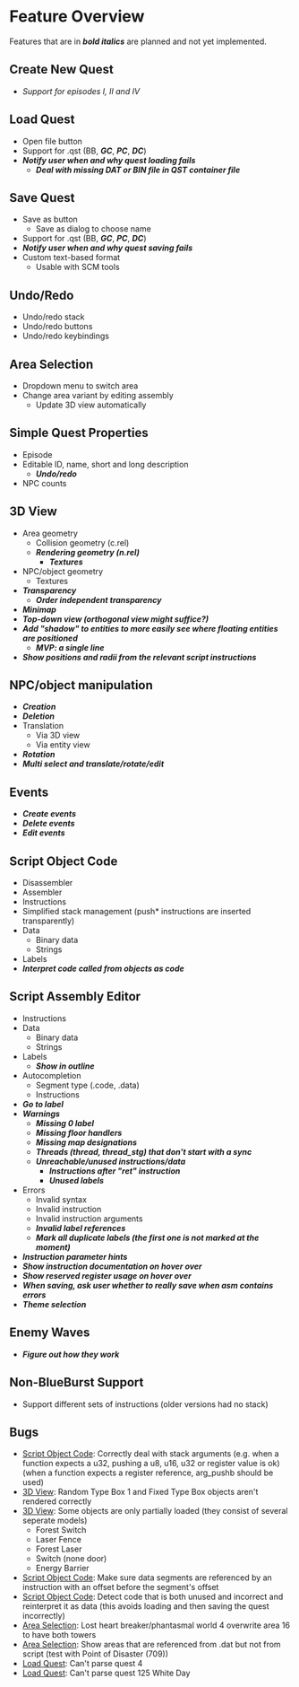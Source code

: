 # Feature Overview

Features that are in ***bold italics*** are planned and not yet implemented.

## Create New Quest

- *Support for episodes I, II and IV*

## Load Quest

- Open file button
- Support for .qst (BB, ***GC***, ***PC***, ***DC***)
- ***Notify user when and why quest loading fails***
    - ***Deal with missing DAT or BIN file in QST container file***

## Save Quest

- Save as button
    - Save as dialog to choose name
- Support for .qst (BB, ***GC***, ***PC***, ***DC***)
- ***Notify user when and why quest saving fails***
- Custom text-based format
    - Usable with SCM tools

## Undo/Redo

- Undo/redo stack
- Undo/redo buttons
- Undo/redo keybindings

## Area Selection

- Dropdown menu to switch area
- Change area variant by editing assembly
    - Update 3D view automatically

## Simple Quest Properties

- Episode
- Editable ID, name, short and long description
    - ***Undo/redo***
- NPC counts

## 3D View

- Area geometry
    - Collision geometry (c.rel)
    - ***Rendering geometry (n.rel)***
        - ***Textures***
- NPC/object geometry
    - Textures
- ***Transparency***
    - ***Order independent transparency***
- ***Minimap***
- ***Top-down view (orthogonal view might suffice?)***
- ***Add "shadow" to entities to more easily see where floating entities are positioned***
    - ***MVP: a single line***
- ***Show positions and radii from the relevant script instructions***

## NPC/object manipulation

- ***Creation***
- ***Deletion***
- Translation
    - Via 3D view
    - Via entity view
- ***Rotation***
- ***Multi select and translate/rotate/edit***

## Events

- ***Create events***
- ***Delete events***
- ***Edit events***

## Script Object Code

- Disassembler
- Assembler
- Instructions
- Simplified stack management (push* instructions are inserted transparently)
- Data
    - Binary data
    - Strings
- Labels
- ***Interpret code called from objects as code***

## Script Assembly Editor

- Instructions
- Data
    - Binary data
    - Strings
- Labels
    - ***Show in outline***
- Autocompletion
    - Segment type (.code, .data)
    - Instructions
- ***Go to label***
- ***Warnings***
    - ***Missing 0 label***
    - ***Missing floor handlers***
    - ***Missing map designations***
    - ***Threads (thread, thread_stg) that don't start with a sync***
    - ***Unreachable/unused instructions/data***
        - ***Instructions after "ret" instruction***
        - ***Unused labels***
- Errors
    - Invalid syntax
    - Invalid instruction
    - Invalid instruction arguments
    - ***Invalid label references***
    - ***Mark all duplicate labels (the first one is not marked at the moment)***
- ***Instruction parameter hints***
- ***Show instruction documentation on hover over***
- ***Show reserved register usage on hover over***
- ***When saving, ask user whether to really save when asm contains errors***
- ***Theme selection***

## Enemy Waves

- ***Figure out how they work***

## Non-BlueBurst Support

- Support different sets of instructions (older versions had no stack)

## Bugs

- [Script Object Code](#script-object-code): Correctly deal with stack arguments (e.g. when a function expects a u32, pushing a u8, u16, u32 or register value is ok) (when a function expects a register reference, arg_pushb should be used)
- [3D View](#3d-view): Random Type Box 1 and Fixed Type Box objects aren't rendered correctly
- [3D View](#3d-view): Some objects are only partially loaded (they consist of several seperate models)
    - Forest Switch
    - Laser Fence
    - Forest Laser
    - Switch (none door)
    - Energy Barrier
- [Script Object Code](#script-object-code): Make sure data segments are referenced by an instruction with an offset before the segment's offset
- [Script Object Code](#script-object-code): Detect code that is both unused and incorrect and reinterpret it as data (this avoids loading and then saving the quest incorrectly)
- [Area Selection](#area-selection): Lost heart breaker/phantasmal world 4 overwrite area 16 to have both towers
- [Area Selection](#area-selection): Show areas that are referenced from .dat but not from script (test with Point of Disaster (709))
- [Load Quest](#load-quest): Can't parse quest 4
- [Load Quest](#load-quest): Can't parse quest 125 White Day
